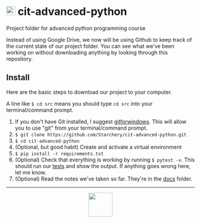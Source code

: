 # <img src="https://upload.wikimedia.org/wikipedia/commons/thumb/c/c3/Python-logo-notext.svg/1024px-Python-logo-notext.svg.png" width="24"> cit-advanced-python
Project folder for advanced python programming course

Instead of using Google Drive, we now will be using Github to keep track of the current state of our project folder. 
You can see what we've been working on without downloading anything by looking through this repository.

## Install
Here are the basic steps to download our project to your computer.

A line like `$ cd src` means you should type `cd src` into your terminal/command prompt.

1. If you don't have Git installed, I suggest 
[gitforwindows](https://github.com/git-for-windows/git/releases/download/v2.29.0.windows.1/Git-2.29.0-64-bit.exe). 
This will allow you to use "git" from your terminal/command prompt.
2. `$ git clone https://github.com/Starchery/cit-advanced-python.git`
3. `$ cd cit-advanced-python`
4. (Optional, but good habit) Create and activate a virtual environment
5. `$ pip install -r requirements.txt`
6. (Optional) Check that everything is working by running `$ pytest -v`. This should run our [tests](tests/) and show the output. If anything goes wrong here, let me know.
7. (Optional) Read the notes we've taken so far. They're in the [docs](docs/) folder.

---

<p align="center">
  <img src="https://citinstitute.tech/wp-content/uploads/2019/12/New-CODEIT-LOGO-TRANSPARENT-1.png" height="64"> 
</p>

